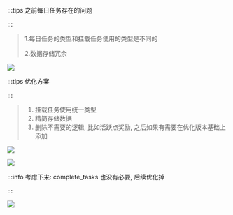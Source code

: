 :::tips
之前每日任务存在的问题

:::

> 1.每日任务的类型和挂载任务使用的类型是不同的
>
> 2.数据存储冗余
>

![](https://cdn.nlark.com/yuque/0/2024/png/43288467/1720769915040-e806fed0-55e5-4134-bb98-ba981abb7d0d.png)



:::tips
优化方案

:::

> 1. 挂载任务使用统一类型
> 2. 精简存储数据
> 3. 删除不需要的逻辑, 比如活跃点奖励, 之后如果有需要在优化版本基础上添加
>

![](https://cdn.nlark.com/yuque/0/2024/png/43288467/1720770022388-c957d9ae-11ba-4ae1-a4da-dd5a9333c433.png)



![](https://cdn.nlark.com/yuque/0/2024/png/43288467/1720770040834-ebddd352-8db5-47e1-8123-1b42c72c8cf1.png)





:::info
考虑下来: complete_tasks 也没有必要, 后续优化掉

:::

![](https://cdn.nlark.com/yuque/0/2024/png/43288467/1721109528883-5cd614ba-df0e-4480-80ec-3b0b48213100.png)

